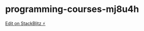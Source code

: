 # programming-courses-mj8u4h

[Edit on StackBlitz ⚡️](https://stackblitz.com/edit/programming-courses-mj8u4h)